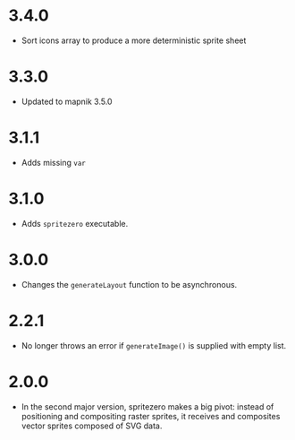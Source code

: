 # 3.4.0

- Sort icons array to produce a more deterministic sprite sheet

# 3.3.0

- Updated to mapnik 3.5.0

# 3.1.1

- Adds missing `var`

# 3.1.0

- Adds `spritezero` executable.

# 3.0.0

- Changes the `generateLayout` function to be asynchronous.

# 2.2.1

- No longer throws an error if `generateImage()` is supplied with empty list.

# 2.0.0

- In the second major version, spritezero makes a big pivot: instead of
positioning and compositing raster sprites, it receives and composites vector
sprites composed of SVG data.
